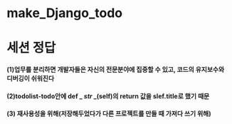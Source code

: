 # make_Django_todo
# 세션 정답
#### (1)업무를 분리하면 개발자들은 자신의 전문분야에 집중할 수 있고, 코드의 유지보수와 디버깅이 쉬워진다
#### (2)todolist-todo안에 def _ _str_ _(self)의 return 값을 slef.title로 했기 때문
#### (3) 재사용성을 위해(저장해두었다가 다른 프로젝트를 만들 때 가져다 쓰기 위해)
